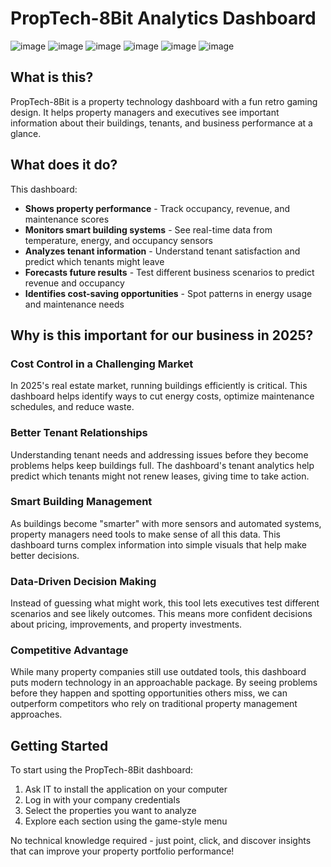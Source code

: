 # PropTech-8Bit Analytics Dashboard

![image](https://github.com/user-attachments/assets/afd0bde1-cfbd-4f88-87b7-7edc5326b473)
![image](https://github.com/user-attachments/assets/cca5150b-8921-4d42-9832-a40869fa96c9)
![image](https://github.com/user-attachments/assets/bf5f8676-fe51-4d33-83ef-8500a19839dd)
![image](https://github.com/user-attachments/assets/563f8161-63fe-4e7d-9afc-7bd472502b9f)
![image](https://github.com/user-attachments/assets/d217a6d4-36bb-4889-b982-4aff260c1f07)
![image](https://github.com/user-attachments/assets/d61669c8-43d2-4176-ad82-2b48927e6c11)







## What is this?

PropTech-8Bit is a property technology dashboard with a fun retro gaming design. It helps property managers and executives see important information about their buildings, tenants, and business performance at a glance.

## What does it do?

This dashboard:

- **Shows property performance** - Track occupancy, revenue, and maintenance scores
- **Monitors smart building systems** - See real-time data from temperature, energy, and occupancy sensors
- **Analyzes tenant information** - Understand tenant satisfaction and predict which tenants might leave
- **Forecasts future results** - Test different business scenarios to predict revenue and occupancy
- **Identifies cost-saving opportunities** - Spot patterns in energy usage and maintenance needs

## Why is this important for our business in 2025?

### Cost Control in a Challenging Market

In 2025's real estate market, running buildings efficiently is critical. This dashboard helps identify ways to cut energy costs, optimize maintenance schedules, and reduce waste.

### Better Tenant Relationships

Understanding tenant needs and addressing issues before they become problems helps keep buildings full. The dashboard's tenant analytics help predict which tenants might not renew leases, giving time to take action.

### Smart Building Management

As buildings become "smarter" with more sensors and automated systems, property managers need tools to make sense of all this data. This dashboard turns complex information into simple visuals that help make better decisions.

### Data-Driven Decision Making

Instead of guessing what might work, this tool lets executives test different scenarios and see likely outcomes. This means more confident decisions about pricing, improvements, and property investments.

### Competitive Advantage

While many property companies still use outdated tools, this dashboard puts modern technology in an approachable package. By seeing problems before they happen and spotting opportunities others miss, we can outperform competitors who rely on traditional property management approaches.

## Getting Started

To start using the PropTech-8Bit dashboard:

1. Ask IT to install the application on your computer
2. Log in with your company credentials
3. Select the properties you want to analyze
4. Explore each section using the game-style menu

No technical knowledge required - just point, click, and discover insights that can improve your property portfolio performance!
